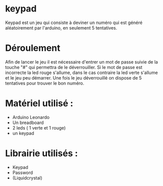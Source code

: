 # keypad

Keypad est un jeu qui consiste à deviner un numéro qui est généré aléatoirement par l'arduino, en seulement 5 tentatives.

# Déroulement

Afin de lancer le jeu il est nécessaire d'entrer un mot de passe suivie de la touche "#" qui permettra de le déverrouiller. Si le mot de passe est incorrecte la led rouge s'allume, dans le cas contraire la led verte s'allume et le jeu peu démarrer.
Une fois le jeu déverrouillé on dispose de 5 tentatives pour trouver le bon numéro.


# Matériel utilisé : 

- Arduino Leonardo
- Un breadboard
- 2 leds ( 1 verte et 1 rouge)
- un keypad

# Librairie utilisés : 

- Keypad
- Password
- (Liquidcrystal)


